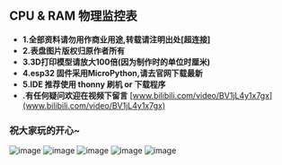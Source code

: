 ## CPU & RAM 物理监控表
- **1.全部资料请勿用作商业用途,转载请注明出处[超连接]**
- **2.表盘图片版权归原作者所有**
- **3.3D打印模型请放大100倍(因为制作时的单位时厘米)**
- **4.esp32 固件采用MicroPython,请去官网下载最新**
- **5.IDE 推荐使用 thonny 刷机 or 下载程序**
- **.有任何疑问欢迎在视频下留言**
[www.bilibili.com/video/BV1jL4y1x7gx](www.bilibili.com/video/BV1jL4y1x7gx)

### 祝大家玩的开心~


![image](https://github.com/ShaderFallback/CpuRamGet/blob/main/Image/成品展示1.jpg)
![image](https://github.com/ShaderFallback/CpuRamGet/blob/main/Image/成品展示2.jpg)
![image](https://github.com/ShaderFallback/CpuRamGet/blob/main/Image/接线图.jpg)
![image](https://github.com/ShaderFallback/CpuRamGet/blob/main/Image/硬件清单.jpg)
![image](https://github.com/ShaderFallback/CpuRamGet/blob/main/Image/组装细节.jpg)